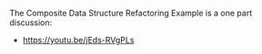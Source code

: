 The Composite Data Structure Refactoring Example is a one part discussion:

  - <https://youtu.be/jEds-RVgPLs>
